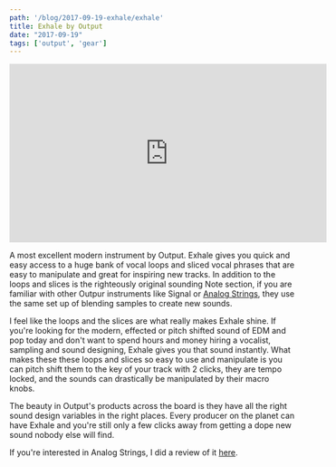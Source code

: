 ```yaml
---
path: '/blog/2017-09-19-exhale/exhale'
title: Exhale by Output
date: "2017-09-19"
tags: ['output', 'gear']
---
```

<!-- TODO: Fix Link at bottom -->
<p style="text-align: center;"><iframe src="https://www.youtube.com/embed/gu18sGiSR7Y" width="560" height="315" frameborder="0" allowfullscreen="allowfullscreen"></iframe></p>
A most excellent modern instrument by Output. Exhale gives you quick and easy access to a huge bank of vocal loops and sliced vocal phrases that are easy to manipulate and great for inspiring new tracks. In addition to the loops and slices is the righteously original sounding Note section, if you are familiar with other Outpur instruments like Signal or <a href="https://www.midisequencing.com/analog-strings-by-output/">Analog Strings</a>, they use the same set up of blending samples to create new sounds.

I feel like the loops and the slices are what really makes Exhale shine. If you're looking for the modern, effected or pitch shifted sound of EDM and pop today and don't want to spend hours and money hiring a vocalist, sampling and sound designing, Exhale gives you that sound instantly. What makes these these loops and slices so easy to use and manipulate is you can pitch shift them to the key of your track with 2 clicks, they are tempo locked, and the sounds can drastically be manipulated by their macro knobs.

The beauty in Output's products across the board is they have all the right sound design variables in the right places. Every producer on the planet can have Exhale and you're still only a few clicks away from getting a dope new sound nobody else will find.

If you're interested in Analog Strings, I did a review of it <a href="https://www.midisequencing.com/analog-strings-by-output/">here</a>.